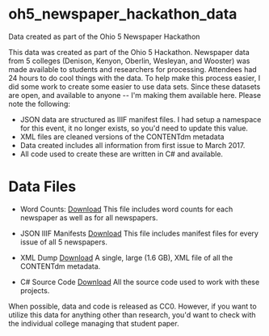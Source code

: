 # oh5_newspaper_hackathon_data
Data created as part of the Ohio 5 Newspaper Hackathon

This data was created as part of the Ohio 5 Hackathon.  Newspaper data from 5 colleges (Denison, Kenyon, Oberlin, Wesleyan, and Wooster) was made available to students and researchers for processing.  Attendees had 24 hours to do cool things with the data.  To help make this process easier, I did some work to create some easier to use data sets.  Since these datasets are open, and available to anyone -- I'm making them available here.  Please note the following:
* JSON data are structured as IIIF manifest files.  I had setup a namespace for this event, it no longer exists, so you'd need to update this value.
* XML files are cleaned versions of the CONTENTdm metadata
* Data created includes all information from first issue to March 2017.
* All code used to create these are written in C# and available.  

# Data Files
* Word Counts: [Download](https://osu.box.com/s/2f25o7bmmnu0utojeu45c7pcub65p9sp)
This file includes word counts for each newspaper as well as for all newspapers.

* JSON IIIF Manifests [Download](https://osu.box.com/s/vfxvmdowp4f4hf57igjox0yq4d445mk7)
This file includes manifest files for every issue of all 5 newspapers.

* XML Dump [Download](https://osu.box.com/s/mp23k6xbpvrvaot37zppnhabqdblwpom)
A single, large (1.6 GB), XML file of all the CONTENTdm metadata.

* C# Source Code [Download](https://osu.box.com/s/6otmmfjksyp6rwycowlwmg0uawm6oe0k)
All the source code used to work with these projects.

When possible, data and code is released as CC0. However, if you want to utilize this data for anything other than research, you'd want to check with the individual college managing that student paper.
